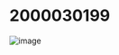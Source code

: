 # 2000030199
![image](https://user-images.githubusercontent.com/90609468/235316133-82b1e83f-a2b4-48ea-a6c2-77b782f9b989.png)
